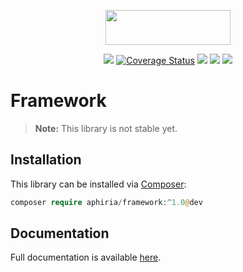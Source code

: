 <p align="center"><a href="https://www.aphiria.com" target="_blank" title="Aphiria"><img src="https://www.aphiria.com/images/aphiria-logo.svg" width="200" height="56"></a></p>

<p align="center">
<a href="https://github.com/aphiria/framework/actions"><img src="https://github.com/aphiria/framework/workflows/ci/badge.svg"></a>
<a href='https://coveralls.io/github/aphiria/framework?branch=0.x'><img src='https://coveralls.io/repos/github/aphiria/framework/badge.svg?branch=0.x' alt='Coverage Status' /></a>
<a href="https://packagist.org/packages/aphiria/framework"><img src="https://poser.pugx.org/aphiria/framework/v/stable.svg"></a>
<a href="https://packagist.org/packages/aphiria/framework"><img src="https://poser.pugx.org/aphiria/framework/v/unstable.svg"></a>
<a href="https://packagist.org/packages/aphiria/framework"><img src="https://poser.pugx.org/aphiria/framework/license.svg"></a>
</p>

# Framework

> **Note:** This library is not stable yet.

## Installation

This library can be installed via [Composer](https://getcomposer.org/download/):

```php
composer require aphiria/framework:^1.0@dev
```

## Documentation

Full documentation is available <a href="https://www.aphiria.com/docs/0.x" target="_blank">here</a>.
